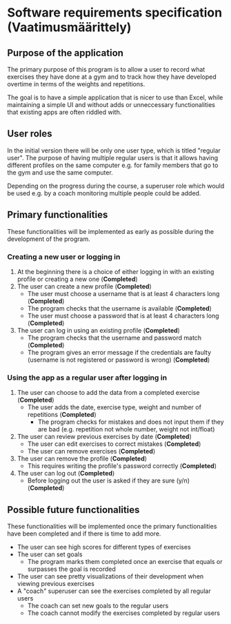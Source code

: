 # Software requirements specification (Vaatimusmäärittely)

## Purpose of the application

The primary purpose of this program is to allow a user to record what exercises they have done at a gym and to track how they have developed overtime in terms of the weights and repetitions. 

The goal is to have a simple application that is nicer to use than Excel, while maintaining a simple UI and without adds or unneccessary functionalities that existing apps are often riddled with.

## User roles

In the initial version there will be only one user type, which is titled "regular user". The purpose of having multiple regular users is that it allows having different profiles on the same computer e.g. for family members that go to the gym and use the same computer. 

Depending on the progress during the course, a superuser role which would be used e.g. by a coach monitoring multiple people could be added.

## Primary functionalities

These functionalities will be implemented as early as possible during the development of the program. 

### Creating a new user or logging in

1. At the beginning there is a choice of either logging in with an existing profile or creating a new one (**Completed**)
2. The user can create a new profile (**Completed**)
	* The user must choose a username that is at least 4 characters long (**Completed**)
	* The program checks that the username is available (**Completed**)
	* The user must choose a password that is at least 4 characters long (**Completed**)
3. The user can log in using an existing profile (**Completed**)
	* The program checks that the username and password match (**Completed**)
	* The program gives an error message if the credentials are faulty (username is not registered or password is wrong) (**Completed**)

### Using the app as a regular user after logging in

1. The user can choose to add the data from a completed exercise (**Completed**)
	* The user adds the date, exercise type, weight and number of repetitions (**Completed**)
		* The program checks for mistakes and does not input them if they are bad (e.g. repetition not whole number, weight not int/float)
2. The user can review previous exercises by date (**Completed**)
	* The user can edit exercises to correct mistakes (**Completed**)
	* The user can remove exercises (**Completed**)
3. The user can remove the profile (**Completed**)
	* This requires writing the profile's password correctly (**Completed**)
4. The user can log out (**Completed**)
	* Before logging out the user is asked if they are sure (y/n) (**Completed**)

## Possible future functionalities  

These functionalities will be implemented once the primary functionalities have been completed and if there is time to add more. 

* The user can see high scores for different types of exercises
* The user can set goals 
	* The program marks them completed once an exercise that equals or surpasses the goal is recorded
* The user can see pretty visualizations of their development when viewing previous exercises
* A "coach" superuser can see the exercises completed by all regular users
	* The coach can set new goals to the regular users
	* The coach cannot modify the exercises completed by regular users



